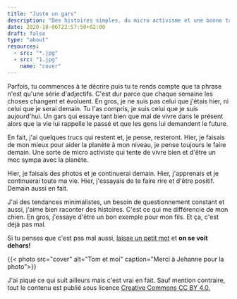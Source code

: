 ```yaml
---
title: "Juste un gars"
description: "Des histoires simples, du micro activisme et une bonne tasse de café."
date: 2020-10-06T22:57:50+02:00
draft: false
type: "about"
resources:
  - src: "*.jpg"
  - src: "1.jpg"
    name: "cover"
---
```


Parfois, tu commences à te décrire puis tu te rends compte que ta phrase n'est qu'une série d'adjectifs.
C'est dur parce que chaque semaine les choses changent et évoluent. En gros, je ne suis pas celui que j'étais hier, ni celui que je serai demain. Tu l'as compris, je suis celui que je suis aujourd'hui. Un gars qui essaye tant bien que mal de vivre dans le présent alors que la vie lui rappelle le passé et que les gens lui demandent le future.

En fait, j'ai quelques trucs qui restent et, je pense, resteront. Hier, je faisais de mon mieux pour aider la planète à mon niveau, je pense toujours le faire demain. Une sorte de micro activiste qui tente de vivre bien et d'être un mec sympa avec la planète.

Hier, je faisais des photos et je continuerai demain.
Hier, j'apprenais et je continuerai toute ma vie.
Hier, j'essayais de te faire rire et d'être positif. Demain aussi en fait.

J'ai des tendances minimalistes, un besoin de questionnement constant et aussi, j'aime bien raconter des histoires. C'est ce qui me différencie de mon chien.	En gros, j'essaye d'être un bon exemple pour mon fils. Et ça, c'est déjà pas mal.

Si tu penses que c'est pas mal aussi, [laisse un petit mot](mailto:petites@yannickschutz.com) et **on se voit dehors!**

{{< photo src="cover" alt="Tom et moi" caption="Merci à Jehanne pour la photo">}}

J'ai piqué ce qui suit ailleurs mais c'est vrai en fait. Sauf mention contraire, tout le contenu est publié sous licence [Creative Commons CC BY 4.0.](https://creativecommons.org/licenses/by/4.0/)
